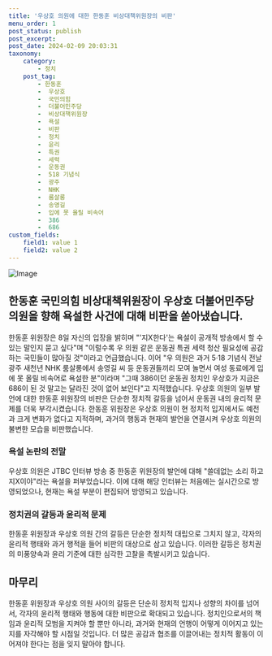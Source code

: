 ```yaml
---
title: '우상호 의원에 대한 한동훈 비상대책위원장의 비판'
menu_order: 1
post_status: publish
post_excerpt: 
post_date: 2024-02-09 20:03:31
taxonomy:
    category:
        - 정치
    post_tag:
        - 한동훈
        -  우상호
        -  국민의힘
        -  더불어민주당
        -  비상대책위원장
        -  욕설
        -  비판
        -  정치
        -  윤리
        -  특권
        -  세력
        -  운동권
        -  518 기념식
        -  광주
        -  NHK
        -  룸살롱
        -  송영길
        -  입에 못 올릴 비속어
        -  386
        -  686
custom_fields:
    field1: value 1
    field2: value 2
---
```


![Image](https://imgnews.pstatic.net/image/660/2024/02/08/0000055240_001_20240208223601682.jpg?type=w647)

## 한동훈 국민의힘 비상대책위원장이 우상호 더불어민주당 의원을 향해 욕설한 사건에 대해 비판을 쏟아냈습니다.
한동훈 위원장은 8일 자신의 입장을 밝히며 "'지X한다'는 욕설이 공개적 방송에서 할 수 있는 말인지 묻고 싶다"며 "이럴수록 우 의원 같은 운동권 특권 세력 청산 필요성에 공감하는 국민들이 많아질 것"이라고 언급했습니다. 이어 "우 의원은 과거 5·18 기념식 전날 광주 새천년 NHK 룸살롱에서 송영길 씨 등 운동권들끼리 모여 놀면서 여성 동료에게 입에 못 올릴 비속어로 욕설한 분"이라며 "그때 386이던 운동권 정치인 우상호가 지금은 686이 된 것 말고는 달라진 것이 없어 보인다"고 지적했습니다.
우상호 의원의 일부 발언에 대한 한동훈 위원장의 비판은 단순한 정치적 갈등을 넘어서 운동권 내의 윤리적 문제를 더욱 부각시켰습니다. 한동훈 위원장은 우상호 의원이 현 정치적 입지에서도 예전과 크게 변화가 없다고 지적하며, 과거의 행동과 현재의 발언을 연결시켜 우상호 의원의 불변한 모습을 비판했습니다.
### 욕설 논란의 전말
우상호 의원은 JTBC 인터뷰 방송 중 한동훈 위원장의 발언에 대해 "쓸데없는 소리 하고 지X이야"라는 욕설을 퍼부었습니다. 이에 대해 해당 인터뷰는 처음에는 실시간으로 방영되었으나, 현재는 욕설 부분이 편집되어 방영되고 있습니다. 
### 정치권의 갈등과 윤리적 문제
한동훈 위원장과 우상호 의원 간의 갈등은 단순한 정치적 대립으로 그치지 않고, 각자의 윤리적 행태와 과거 행적을 들어 비판의 대상으로 삼고 있습니다. 이러한 갈등은 정치권의 미풍양속과 윤리 기준에 대한 심각한 고찰을 촉발시키고 있습니다.
## 마무리
한동훈 위원장과 우상호 의원 사이의 갈등은 단순히 정치적 입지나 성향의 차이를 넘어서, 각자의 윤리적 행태와 행동에 대한 비판으로 확대되고 있습니다. 정치인으로서의 책임과 윤리적 모범을 지켜야 할 뿐만 아니라, 과거와 현재의 언행이 어떻게 이어지고 있는지를 자각해야 할 시점일 것입니다. 더 많은 공감과 협조를 이끌어내는 정치적 활동이 이어져야 한다는 점을 잊지 말아야 합니다.
